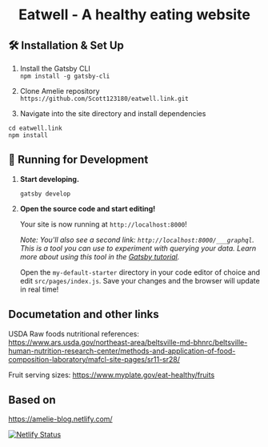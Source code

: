 <h1 align="center">
  Eatwell - A healthy eating website
</h1>

## 🛠 Installation & Set Up

1. Install the Gatsby CLI  
```npm install -g gatsby-cli```

2. Clone Amelie repository  
```https://github.com/Scott123180/eatwell.link.git```

3. Navigate into the site directory and install dependencies 
```
cd eatwell.link
npm install
```

## 🚀 Running for Development

1.  **Start developing.**
    ```
    gatsby develop
    ```

1.  **Open the source code and start editing!**

    Your site is now running at `http://localhost:8000`!

    _Note: You'll also see a second link: _`http://localhost:8000/___graphql`_. This is a tool you can use to experiment with querying your data. Learn more about using this tool in the [Gatsby tutorial](https://www.gatsbyjs.org/tutorial/part-five/#introducing-graphiql)._

    Open the `my-default-starter` directory in your code editor of choice and edit `src/pages/index.js`. Save your changes and the browser will update in real time!

## Documetation and other links

USDA Raw foods nutritional references:
https://www.ars.usda.gov/northeast-area/beltsville-md-bhnrc/beltsville-human-nutrition-research-center/methods-and-application-of-food-composition-laboratory/mafcl-site-pages/sr11-sr28/

Fruit serving sizes:
https://www.myplate.gov/eat-healthy/fruits

## Based on

https://amelie-blog.netlify.com/

[![Netlify Status](https://api.netlify.com/api/v1/badges/2a52f639-94f2-4399-990f-1c154b856b22/deploy-status)](https://app.netlify.com/sites/amelie-blog/deploys)

